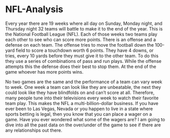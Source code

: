 # NFL-Analysis

Every year there are 19 weeks where all day on Sunday, Monday night, and Thursday night 32 teams will battle to make it to the end of the year. This is the National Football League (NFL). Each of those weeks two teams play each other to see who can score more points. There is an offense and a defense on each team. The offense tries to move the football down the 100-yard field to score a touchdown worth 6 points. They have 4 downs, or tries, every 10 yards before they must give it to the other team. To do this they use a series of combinations of pass and run plays. While the offense attempts this the defense does their best to stop them. At the end of the game whoever has more points wins.

No two games are the same and the performance of a team can vary week to week. One week a team can look like they are unbeatable, the next they could look like they have blindfolds on and can’t score at all. Therefore, many people tune into their televisions every week to watch their favorite team play. This makes the NFL a multi-billion-dollar business. If you have ever been to Las Vegas, Nevada or you happen to live in a state where sports betting is legal, then you know that you can place a wager on a game. Have you ever wondered what some of the wagers are? I am going to dive into all the past data on the over/under of the game to see if there are any relationships out there.
